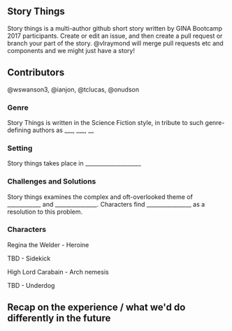## Story Things
Story things is a multi-author github short story written by GINA Bootcamp 2017 participants.
Create or edit an issue, and then create a pull request or branch your part of the story. @vlraymond will merge pull requests etc and components and we might just have a story!

## Contributors
@wswanson3, @ianjon, @tclucas, @onudson

### Genre
Story Things is written in the Science Fiction style, in tribute to such genre-defining authors as ___, ___, __

### Setting
Story things takes place in ____________________

### Challenges and Solutions
Story things examines the complex and oft-overlooked theme of ____________ and _______________. Characters find ________________ as a resolution to this problem.

### Characters
Regina the Welder - Heroine 

TBD - Sidekick 

High Lord Carabain - Arch nemesis 

TBD - Underdog 

## Recap on the experience / what we'd do differently in the future
